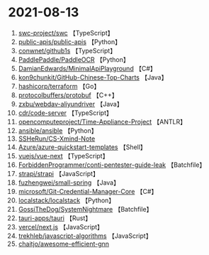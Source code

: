 # 2021-08-13

1. [swc-project/swc](https://github.com/swc-project/swc) 【TypeScript】
2. [public-apis/public-apis](https://github.com/public-apis/public-apis) 【Python】
3. [conwnet/github1s](https://github.com/conwnet/github1s) 【TypeScript】
4. [PaddlePaddle/PaddleOCR](https://github.com/PaddlePaddle/PaddleOCR) 【Python】
5. [DamianEdwards/MinimalApiPlayground](https://github.com/DamianEdwards/MinimalApiPlayground) 【C#】
6. [kon9chunkit/GitHub-Chinese-Top-Charts](https://github.com/kon9chunkit/GitHub-Chinese-Top-Charts) 【Java】
7. [hashicorp/terraform](https://github.com/hashicorp/terraform) 【Go】
8. [protocolbuffers/protobuf](https://github.com/protocolbuffers/protobuf) 【C++】
9. [zxbu/webdav-aliyundriver](https://github.com/zxbu/webdav-aliyundriver) 【Java】
10. [cdr/code-server](https://github.com/cdr/code-server) 【TypeScript】
11. [opencomputeproject/Time-Appliance-Project](https://github.com/opencomputeproject/Time-Appliance-Project) 【ANTLR】
12. [ansible/ansible](https://github.com/ansible/ansible) 【Python】
13. [SSHeRun/CS-Xmind-Note](https://github.com/SSHeRun/CS-Xmind-Note) 
14. [Azure/azure-quickstart-templates](https://github.com/Azure/azure-quickstart-templates) 【Shell】
15. [vuejs/vue-next](https://github.com/vuejs/vue-next) 【TypeScript】
16. [ForbiddenProgrammer/conti-pentester-guide-leak](https://github.com/ForbiddenProgrammer/conti-pentester-guide-leak) 【Batchfile】
17. [strapi/strapi](https://github.com/strapi/strapi) 【JavaScript】
18. [fuzhengwei/small-spring](https://github.com/fuzhengwei/small-spring) 【Java】
19. [microsoft/Git-Credential-Manager-Core](https://github.com/microsoft/Git-Credential-Manager-Core) 【C#】
20. [localstack/localstack](https://github.com/localstack/localstack) 【Python】
21. [GossiTheDog/SystemNightmare](https://github.com/GossiTheDog/SystemNightmare) 【Batchfile】
22. [tauri-apps/tauri](https://github.com/tauri-apps/tauri) 【Rust】
23. [vercel/next.js](https://github.com/vercel/next.js) 【JavaScript】
24. [trekhleb/javascript-algorithms](https://github.com/trekhleb/javascript-algorithms) 【JavaScript】
25. [chaitjo/awesome-efficient-gnn](https://github.com/chaitjo/awesome-efficient-gnn) 
